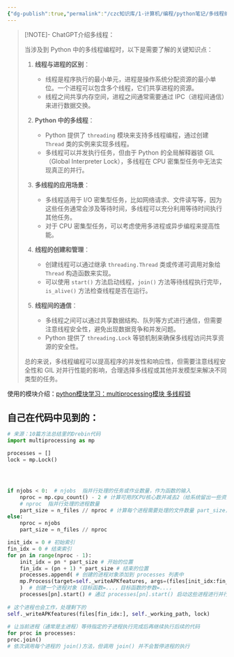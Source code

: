 ```yaml
---
{"dg-publish":true,"permalink":"/czc知识库/1-计算机/编程/python笔记/多线程编程 python/","dgPassFrontmatter":true,"created":"2024-12-07T08:39:46.979+08:00","updated":"2024-12-08T12:19:23.739+08:00"}
---
```




> [!NOTE]- ChatGPT介绍多线程：
> 
> 当涉及到 Python 中的多线程编程时，以下是需要了解的关键知识点：
> 
> 1. **线程与进程的区别**：
>     
>     - 线程是程序执行的最小单元，进程是操作系统分配资源的最小单位。一个进程可以包含多个线程，它们共享进程的资源。
>     - 线程之间共享内存空间，进程之间通常需要通过 IPC（进程间通信）来进行数据交换。
> 2. **Python 中的多线程**：
>     
>     - Python 提供了 `threading` 模块来支持多线程编程，通过创建 `Thread` 类的实例来实现多线程。
>     - 多线程可以并发执行任务，但由于 Python 的全局解释器锁 GIL（Global Interpreter Lock），多线程在 CPU 密集型任务中无法实现真正的并行。
> 3. **多线程的应用场景**：
>     
>     - 多线程适用于 I/O 密集型任务，比如网络请求、文件读写等，因为这些任务通常会涉及等待时间，多线程可以充分利用等待时间执行其他任务。
>     - 对于 CPU 密集型任务，可以考虑使用多进程或异步编程来提高性能。
> 4. **线程的创建和管理**：
>     
>     - 创建线程可以通过继承 `threading.Thread` 类或传递可调用对象给 `Thread` 构造函数来实现。
>     - 可以使用 `start()` 方法启动线程，`join()` 方法等待线程执行完毕，`is_alive()` 方法检查线程是否在运行。
> 5. **线程间的通信**：
>     
>     - 多线程之间可以通过共享数据结构、队列等方式进行通信，但需要注意线程安全性，避免出现数据竞争和并发问题。
>     - Python 提供了 `threading.Lock` 等锁机制来确保多线程访问共享资源的安全性。
> 
> 总的来说，多线程编程可以提高程序的并发性和响应性，但需要注意线程安全性和 GIL 对并行性能的影响，合理选择多线程或其他并发模型来解决不同类型的任务。

使用的模块介绍：[python模块学习：multiprocessing模块  多线程锁](python模块学习：multiprocessing模块%20%20多线程锁.md)


## 自己在代码中见到的：
```python
# 来源：10篇方法总结里的Drebin代码
import multiprocessing as mp

processes = []  
lock = mp.Lock()




if njobs < 0:  # njobs  指并行处理的任务或作业数量，作为函数的输入
	nproc = mp.cpu_count() - 2 # 计算可用的CPU核心数并减去2（给系统留出一些资源），赋值给变量 nproc，即确定并行处理的进程数。  
	# nproc  指并行处理的进程数量
	part_size = n_files // nproc # 计算每个进程需要处理的文件数量 part_size，通过整除操作（//）获得  
else:  
	nproc = njobs  
	part_size = n_files // nproc

init_idx = 0 # 初始索引  
fin_idx = 0 # 结束索引  
for pn in range(nproc - 1):  
	init_idx = pn * part_size # 开始的位置  
	fin_idx = (pn + 1) * part_size # 结束的位置  
	processes.append( # 创建的进程对象添加到 processes 列表中  
	mp.Process(target=self._writeAPKfeatures, args=(files[init_idx:fin_idx], self._working_path, lock))  
	)  # 创建一个进程对象（目标函数=...，目标函数的参数=...，  
	processes[pn].start() # 通过 processes[pn].start() 启动这些进程进行并行处理  
  
# 这个进程也会工作，处理剩下的  
self._writeAPKfeatures(files[fin_idx:], self._working_path, lock)  
  
# 让当前进程（通常是主进程）等待指定的子进程执行完成后再继续执行后续的代码
for proc in processes:  
proc.join()
# 依次调用每个进程的 join()方法，但调用 join() 并不会暂停进程的执行
```